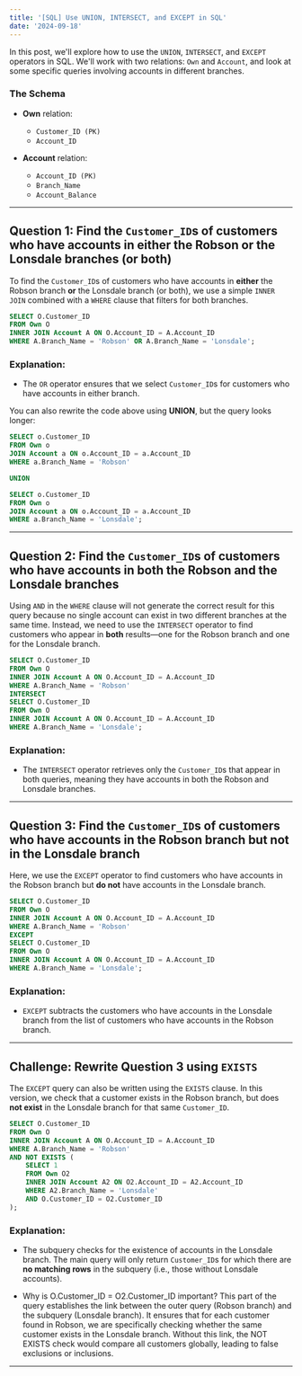 ```yaml
---
title: '[SQL] Use UNION, INTERSECT, and EXCEPT in SQL'
date: '2024-09-18'
---
```


In this post, we'll explore how to use the `UNION`, `INTERSECT`, and `EXCEPT` operators in SQL. We'll work with two relations: `Own` and `Account`, and look at some specific queries involving accounts in different branches.

### The Schema

- **Own** relation:
  - `Customer_ID (PK)`
  - `Account_ID`
  
- **Account** relation:
  - `Account_ID (PK)`
  - `Branch_Name`
  - `Account_Balance`

---

## Question 1: Find the `Customer_ID`s of customers who have accounts in either the Robson or the Lonsdale branches (or both)

To find the `Customer_ID`s of customers who have accounts in **either** the Robson branch **or** the Lonsdale branch (or both), we use a simple `INNER JOIN` combined with a `WHERE` clause that filters for both branches.

```sql
SELECT O.Customer_ID
FROM Own O 
INNER JOIN Account A ON O.Account_ID = A.Account_ID
WHERE A.Branch_Name = 'Robson' OR A.Branch_Name = 'Lonsdale';
```

### Explanation:
- The `OR` operator ensures that we select `Customer_ID`s for customers who have accounts in either branch.

You can also rewrite the code above using **UNION**, but the query looks longer:

```sql
SELECT o.Customer_ID
FROM Own o
JOIN Account a ON o.Account_ID = a.Account_ID
WHERE a.Branch_Name = 'Robson'

UNION

SELECT o.Customer_ID
FROM Own o
JOIN Account a ON o.Account_ID = a.Account_ID
WHERE a.Branch_Name = 'Lonsdale';
```

---

## Question 2: Find the `Customer_ID`s of customers who have accounts in **both** the Robson and the Lonsdale branches

Using `AND` in the `WHERE` clause will not generate the correct result for this query because no single account can exist in two different branches at the same time. Instead, we need to use the `INTERSECT` operator to find customers who appear in **both** results—one for the Robson branch and one for the Lonsdale branch.

```sql
SELECT O.Customer_ID
FROM Own O 
INNER JOIN Account A ON O.Account_ID = A.Account_ID
WHERE A.Branch_Name = 'Robson'
INTERSECT
SELECT O.Customer_ID
FROM Own O 
INNER JOIN Account A ON O.Account_ID = A.Account_ID
WHERE A.Branch_Name = 'Lonsdale';
```

### Explanation:
- The `INTERSECT` operator retrieves only the `Customer_ID`s that appear in both queries, meaning they have accounts in both the Robson and Lonsdale branches.

---

## Question 3: Find the `Customer_ID`s of customers who have accounts in the Robson branch but **not** in the Lonsdale branch

Here, we use the `EXCEPT` operator to find customers who have accounts in the Robson branch but **do not** have accounts in the Lonsdale branch.

```sql
SELECT O.Customer_ID
FROM Own O 
INNER JOIN Account A ON O.Account_ID = A.Account_ID
WHERE A.Branch_Name = 'Robson'
EXCEPT
SELECT O.Customer_ID
FROM Own O 
INNER JOIN Account A ON O.Account_ID = A.Account_ID
WHERE A.Branch_Name = 'Lonsdale';
```

### Explanation:
- `EXCEPT` subtracts the customers who have accounts in the Lonsdale branch from the list of customers who have accounts in the Robson branch.

---

## Challenge: Rewrite Question 3 using `EXISTS`

The `EXCEPT` query can also be written using the `EXISTS` clause. In this version, we check that a customer exists in the Robson branch, but does **not exist** in the Lonsdale branch for that same `Customer_ID`.

```sql
SELECT O.Customer_ID
FROM Own O 
INNER JOIN Account A ON O.Account_ID = A.Account_ID
WHERE A.Branch_Name = 'Robson'
AND NOT EXISTS (
    SELECT 1
    FROM Own O2 
    INNER JOIN Account A2 ON O2.Account_ID = A2.Account_ID
    WHERE A2.Branch_Name = 'Lonsdale' 
    AND O.Customer_ID = O2.Customer_ID
);
```

### Explanation:
- The subquery checks for the existence of accounts in the Lonsdale branch. The main query will only return `Customer_ID`s for which there are **no matching rows** in the subquery (i.e., those without Lonsdale accounts).

- Why is O.Customer_ID = O2.Customer_ID important?
This part of the query establishes the link between the outer query (Robson branch) and the subquery (Lonsdale branch). It ensures that for each customer found in Robson, we are specifically checking whether the same customer exists in the Lonsdale branch. Without this link, the NOT EXISTS check would compare all customers globally, leading to false exclusions or inclusions.

---
